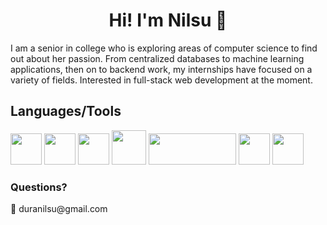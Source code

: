 <h1 align="center">
  Hi! I'm Nilsu 🙌
</h1>

<p> I am a senior in college who is exploring areas of computer science to find out about her passion. From centralized databases to machine learning applications, then on to backend work, my internships have focused on a variety of fields. Interested in full-stack web development at the moment. </p>

<div class="row">
  <h2> Languages/Tools </h2>
    <img src="https://user-images.githubusercontent.com/72361617/227005512-c5a60709-146c-4d24-874c-a264bc70debc.png" width="50" height="50">
    <img src="https://user-images.githubusercontent.com/72361617/227006732-8abae753-a73b-4654-8b91-f17123a26283.png" width="50" height="50">
    <img src="https://user-images.githubusercontent.com/72361617/227007458-df5de38f-05ce-41e9-8f57-8c151d6cf23e.png" width="50" height="50">
    <img src="https://user-images.githubusercontent.com/72361617/227017335-43c06106-b24b-47be-9b0d-66e17d4c3996.png" width="55" height="55">
    <img src="https://user-images.githubusercontent.com/72361617/227012964-d7d5dacc-1ed0-40d6-9e6a-bddbedcd4781.png" width="140" height="50">
    <img src="https://user-images.githubusercontent.com/72361617/227016250-2d9199ad-de6c-493d-9a90-20e14e7b791d.svg" width="50" height="50">
    <img src="https://user-images.githubusercontent.com/72361617/227016993-3ae183f1-f6d0-4fb4-899c-10392ac5ee24.png" width="50" height="50">



</div>


<h3> Questions? </h3>
📨 duranilsu@gmail.com

